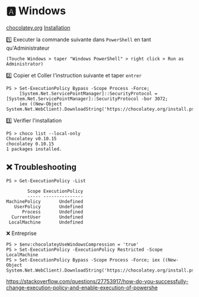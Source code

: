 # :a: Windows

[chocolatey.org](http://chocolatey.org/) [Installation](https://chocolatey.org/install)

:one: Executer la commande suivante dans `PowerShell` en tant qu'Administrateur

```
(Touche Windows > taper "Windows PowerShell" > right click > Run as Administrator)
```

:two: Copier et Coller l'instruction suivante et taper `entrer`

```
PS > Set-ExecutionPolicy Bypass -Scope Process -Force; 
     [System.Net.ServicePointManager]::SecurityProtocol = [System.Net.ServicePointManager]::SecurityProtocol -bor 3072; 
     iex ((New-Object System.Net.WebClient).DownloadString('https://chocolatey.org/install.ps1'))
```

:three: Verifier l'installation

```
PS > choco list --local-only
Chocolatey v0.10.15
chocolatey 0.10.15
1 packages installed.
```

## :x: Troubleshooting

```
PS > Get-ExecutionPolicy -List

        Scope ExecutionPolicy
        ----- ---------------
MachinePolicy       Undefined
   UserPolicy       Undefined
      Process       Undefined
  CurrentUser       Undefined
 LocalMachine       Undefined
```

:x: Entreprise

```
PS > $env:chocolateyUseWindowsCompression = 'true'
PS > Set-ExecutionPolicy -ExecutionPolicy Restricted -Scope LocalMachine
PS > Set-ExecutionPolicy Bypass -Scope Process -Force; iex ((New-Object System.Net.WebClient).DownloadString('https://chocolatey.org/install.ps1'))
```

https://stackoverflow.com/questions/27753917/how-do-you-successfully-change-execution-policy-and-enable-execution-of-powershe

